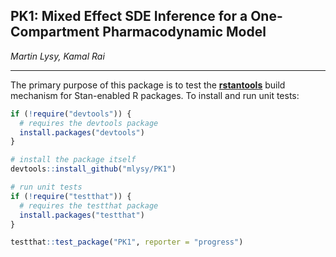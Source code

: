 ## PK1: Mixed Effect SDE Inference for a One-Compartment Pharmacodynamic Model

*Martin Lysy, Kamal Rai*

<!-- *April 21, 2018* -->

---

The primary purpose of this package is to test the [**rstantools**](https://github.com/stan-dev/rstantools) build mechanism for Stan-enabled R packages.  To install and run unit tests:

```r
if (!require("devtools")) {
  # requires the devtools package
  install.packages("devtools")
}

# install the package itself
devtools::install_github("mlysy/PK1")

# run unit tests
if (!require("testthat")) {
  # requires the testthat package
  install.packages("testthat")
}

testthat::test_package("PK1", reporter = "progress")

```

